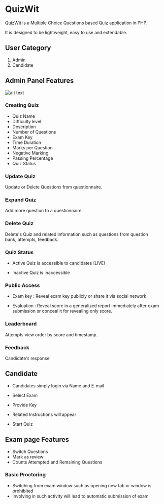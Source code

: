 # QuizWit

QuizWit is a Multiple Choice Questions based Quiz application in PHP.

It is designed to be lightweight, easy to use and extendable.

## User Category

1. Admin
2. Candidate

## Admin Panel Features

![alt text](../images/admin-dashboard.png)

### Creating Quiz
- Quiz Name
- Difficulty level
- Description
- Number of Questions
- Exam Key
- Time Duration
- Marks per Question
- Negative Marking
- Passing Percentage
- Quiz Status

### Update Quiz
Update or Delete Questions from questionnaire.

### Expand Quiz
Add more question to a questionnaire.

### Delete Quiz
Delete's Quiz and related information such as questions from question bank, attempts, feedback.

### Quiz Status
- Active
Quiz is accessible to candidates (LIVE)

- Inactive
Quiz is inaccessible

### Public Access
- Exam key : Reveal exam key publicly or share it via social network

- Evaluation : Reveal score in a generalized report immediately after exam submission or conceal it for revealing only score.

### Leaderboard
Attempts view order by score and timestamp.

### Feedback
Candidate's response 


## Candidate
- Candidates simply login via Name and E-mail
- Select Exam 
- Provide Key

- Related Instructions will appear  
- Start Quiz

## Exam page Features
- Switch Questions
- Mark as review
- Counts Attempted and Remaining Questions

### Basic Proctoring
- Switching from exam window such as opening new tab or window is prohibited
- Involving in such activity will lead to automatic submission of exam


